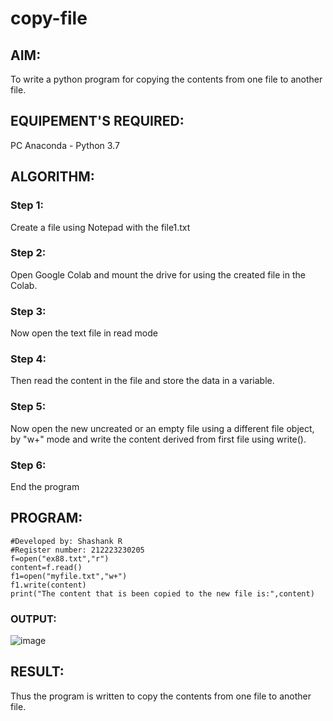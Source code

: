 # copy-file
## AIM:
To write a python program for copying the contents from one file to another file.
## EQUIPEMENT'S REQUIRED: 
PC
Anaconda - Python 3.7
## ALGORITHM: 
### Step 1:
Create a file using Notepad with the file1.txt
### Step 2: 
 Open Google Colab and mount the drive for using the created file in the Colab.
### Step 3: 
Now open the text file in read mode
### Step 4:  
Then read the content in the file and store the data in a variable.

### Step 5: 
Now open the new uncreated or an empty file using a different file object, by "w+" mode and write
the content derived from first file using write().
### Step 6: 
End the program
## PROGRAM:
```
#Developed by: Shashank R
#Register number: 212223230205
f=open("ex88.txt","r")
content=f.read()
f1=open("myfile.txt","w+")
f1.write(content)
print("The content that is been copied to the new file is:",content)
```

### OUTPUT:
![image](https://github.com/Shashank2006offl/copy-file/assets/147140026/557c8b03-c59a-4f5d-b0cc-c4539d7e8027)



## RESULT:
Thus the program is written to copy the contents from one file to another file.
